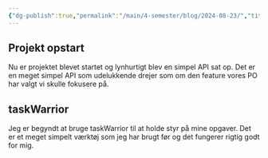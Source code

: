 ```yaml
---
{"dg-publish":true,"permalink":"/main/4-semester/blog/2024-08-23/","title":"Fre. d. 23. Aug","created":"2024-08-23T14:55:54.715+02:00"}
---
```



## Projekt opstart

Nu er projektet blevet startet og lynhurtigt blev en simpel API sat op. Det er
en meget simpel API som udelukkende drejer som om den feature vores PO har valgt
vi skulle fokusere på.

## taskWarrior

Jeg er begyndt at bruge taskWarrior til at holde styr på mine opgaver. Det er et
meget simpelt værktøj som jeg har brugt før og det fungerer rigtig godt for mig.
